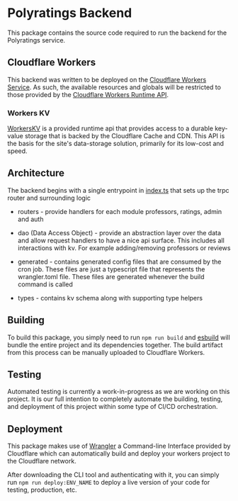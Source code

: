# Polyratings Backend
This package contains the source code required to run the backend for the Polyratings service.

## Cloudflare Workers
This backend was written to be deployed on the [Cloudflare Workers Service](https://workers.cloudflare.com/).
As such, the available resources and globals will be restricted to those provided by the
[Cloudflare Workers Runtime API](https://developers.cloudflare.com/workers/runtime-apis).

### Workers KV
[WorkersKV](https://developers.cloudflare.com/workers/runtime-apis/kv) is a provided runtime api that provides
access to a durable key-value storage that is backed by the Cloudflare Cache and CDN. This API is the basis for
the site's data-storage solution, primarily for its low-cost and speed.

## Architecture
The backend begins with a single entrypoint in [index.ts](src/index.ts) that sets up the trpc router and surrounding logic

* routers - provide handlers for each module professors, ratings, admin and auth

* dao (Data Access Object) - provide an abstraction layer over the data and allow request handlers to have a nice api surface. This includes all interactions with kv. For example adding/removing professors or reviews

* generated - contains generated config files that are consumed by the cron job. These files are just a typescript file that represents the wrangler.toml file. These files are generated whenever the build command is called

* types - contains kv schema along with supporting type helpers

## Building
To build this package, you simply need to run `npm run build` and [esbuild](https://esbuild.github.io/) will
bundle the entire project and its dependencies together. The build artifact from this process can be manually uploaded
to Cloudflare Workers.

## Testing
Automated testing is currently a work-in-progress as we are working on this project. It is our full intention to completely
automate the building, testing, and deployment of this project within some type of CI/CD orchestration.

## Deployment
This package makes use of [Wrangler](https://developers.cloudflare.com/workers/cli-wrangler) a Command-line Interface
provided by Cloudflare which can automatically build and deploy your workers project to the Cloudflare network.

After downloading the CLI tool and authenticating with it, you can simply run `npm run deploy:ENV_NAME` to deploy
a live version of your code for testing, production, etc.
